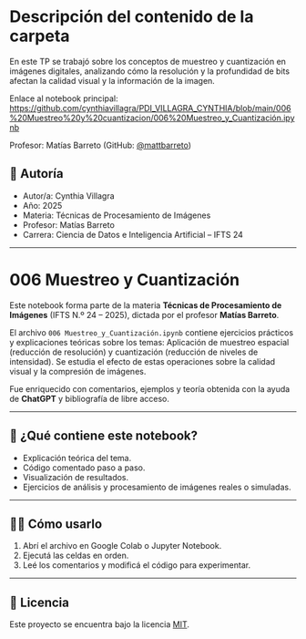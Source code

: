 # Descripción del contenido de la carpeta
En este TP se trabajó sobre los conceptos de muestreo y cuantización en imágenes digitales, analizando cómo la resolución y la profundidad de bits afectan la calidad visual y la información de la imagen.

Enlace al notebook principal: https://github.com/cynthiavillagra/PDI_VILLAGRA_CYNTHIA/blob/main/006%20Muestreo%20y%20cuantizacion/006%20Muestreo_y_Cuantización.ipynb

Profesor: Matías Barreto (GitHub: [@mattbarreto](https://github.com/mattbarreto))

## 👤 Autoría

- Autor/a: Cynthia Villagra
- Año: 2025  
- Materia: Técnicas de Procesamiento de Imágenes  
- Profesor: Matías Barreto  
- Carrera: Ciencia de Datos e Inteligencia Artificial – IFTS 24

---

# 006 Muestreo y Cuantización

Este notebook forma parte de la materia **Técnicas de Procesamiento de Imágenes** (IFTS N.º 24 – 2025), dictada por el profesor **Matías Barreto**.  

El archivo `006 Muestreo_y_Cuantización.ipynb` contiene ejercicios prácticos y explicaciones teóricas sobre los temas: Aplicación de muestreo espacial (reducción de resolución) y cuantización (reducción de niveles de intensidad). Se estudia el efecto de estas operaciones sobre la calidad visual y la compresión de imágenes.

Fue enriquecido con comentarios, ejemplos y teoría obtenida con la ayuda de **ChatGPT** y bibliografía de libre acceso.

---

## 📘 ¿Qué contiene este notebook?

- Explicación teórica del tema.
- Código comentado paso a paso.
- Visualización de resultados.
- Ejercicios de análisis y procesamiento de imágenes reales o simuladas.

---

## 🧑‍💻 Cómo usarlo

1. Abrí el archivo en Google Colab o Jupyter Notebook.
2. Ejecutá las celdas en orden.
3. Leé los comentarios y modificá el código para experimentar.

---

## 📄 Licencia

Este proyecto se encuentra bajo la licencia [MIT](https://opensource.org/licenses/MIT).
